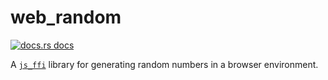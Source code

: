 # web_random

<a href="https://docs.rs/web_console"><img src="https://img.shields.io/badge/docs-latest-blue.svg?style=flat-square" alt="docs.rs docs" /></a>

A [`js_ffi`](https://www.github.com/richardanaya/js_ffi) library for generating random numbers in a browser environment.
